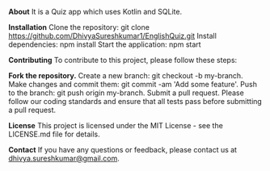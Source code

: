 **About**
It is a Quiz app which uses Kotlin and SQLite.

**Installation**
Clone the repository: git clone https://github.com/DhivyaSureshkumar1/EnglishQuiz.git
Install dependencies: npm install
Start the application: npm start


**Contributing**
To contribute to this project, please follow these steps:

**Fork the repository.**
Create a new branch: git checkout -b my-branch.
Make changes and commit them: git commit -am 'Add some feature'.
Push to the branch: git push origin my-branch.
Submit a pull request. Please follow our coding standards and ensure that all tests pass before submitting a pull request.

**License**
This project is licensed under the MIT License - see the LICENSE.md file for details.

**Contact**
If you have any questions or feedback, please contact us at dhivya.sureshkumar@gmail.com.